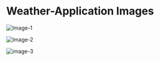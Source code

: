 # Weather-Application Images
![Image-1](https://github.com/CodeLightSpeed/Weather-Application/assets/160614469/b91bbd29-a899-4ee0-b417-f5bf499f8f14)

![Image-2](https://github.com/CodeLightSpeed/Weather-Application/assets/160614469/c6a13963-8ffe-457f-bb10-f0fa2e59f619)

![image-3](https://github.com/CodeLightSpeed/Weather-Application/assets/160614469/70ab06e3-68d8-437e-8f0d-e20876436c2b)

